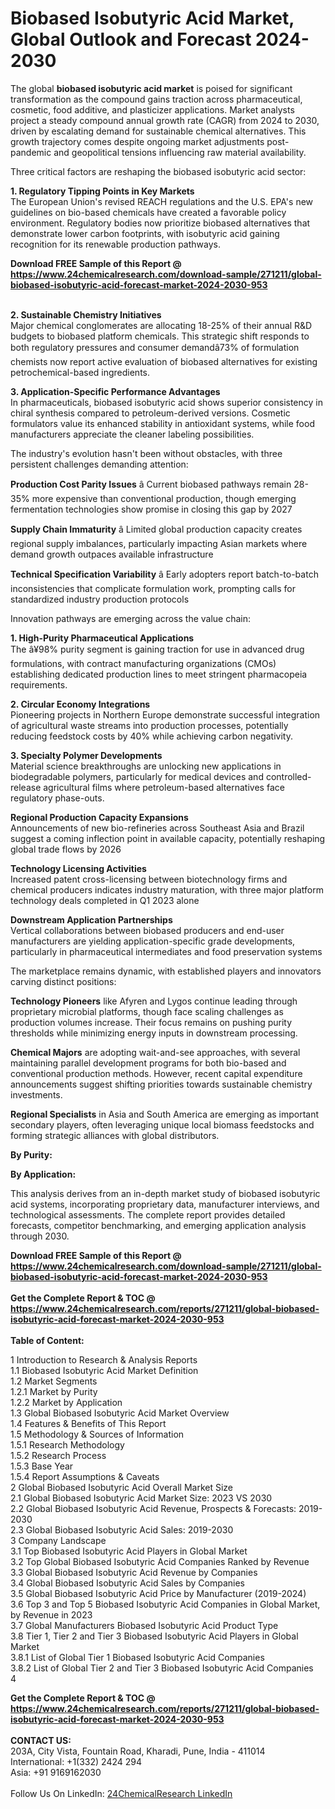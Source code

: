 <h1>Biobased Isobutyric Acid Market, Global Outlook and Forecast 2024-2030</h1><p>The global <strong>biobased isobutyric acid market</strong> is poised for significant transformation as the compound gains traction across pharmaceutical, cosmetic, food additive, and plasticizer applications. Market analysts project a steady compound annual growth rate (CAGR) from 2024 to 2030, driven by escalating demand for sustainable chemical alternatives. This growth trajectory comes despite ongoing market adjustments post-pandemic and geopolitical tensions influencing raw material availability.</p><p>Three critical factors are reshaping the biobased isobutyric acid sector:</p><p><strong>1. Regulatory Tipping Points in Key Markets</strong><br>
The European Union's revised REACH regulations and the U.S. EPA's new guidelines on bio-based chemicals have created a favorable policy environment. Regulatory bodies now prioritize biobased alternatives that demonstrate lower carbon footprints, with isobutyric acid gaining recognition for its renewable production pathways.</p><div><b>Download FREE Sample of this Report @ 
            <a href="https://www.24chemicalresearch.com/download-sample/271211/global-biobased-isobutyric-acid-forecast-market-2024-2030-953">
            https://www.24chemicalresearch.com/download-sample/271211/global-biobased-isobutyric-acid-forecast-market-2024-2030-953</a></b></div><br><p><strong>2. Sustainable Chemistry Initiatives</strong><br>
Major chemical conglomerates are allocating 18-25% of their annual R&amp;D budgets to biobased platform chemicals. This strategic shift responds to both regulatory pressures and consumer demandâ73% of formulation chemists now report active evaluation of biobased alternatives for existing petrochemical-based ingredients.</p><p><strong>3. Application-Specific Performance Advantages</strong><br>
In pharmaceuticals, biobased isobutyric acid shows superior consistency in chiral synthesis compared to petroleum-derived versions. Cosmetic formulators value its enhanced stability in antioxidant systems, while food manufacturers appreciate the cleaner labeling possibilities.</p><p>The industry's evolution hasn't been without obstacles, with three persistent challenges demanding attention:</p><p><strong>Production Cost Parity Issues</strong> â Current biobased pathways remain 28-35% more expensive than conventional production, though emerging fermentation technologies show promise in closing this gap by 2027</p><p><strong>Supply Chain Immaturity</strong> â Limited global production capacity creates regional supply imbalances, particularly impacting Asian markets where demand growth outpaces available infrastructure</p><p><strong>Technical Specification Variability</strong> â Early adopters report batch-to-batch inconsistencies that complicate formulation work, prompting calls for standardized industry production protocols</p><p>Innovation pathways are emerging across the value chain:</p><p><strong>1. High-Purity Pharmaceutical Applications</strong><br>
The â¥98% purity segment is gaining traction for use in advanced drug formulations, with contract manufacturing organizations (CMOs) establishing dedicated production lines to meet stringent pharmacopeia requirements.</p><p><strong>2. Circular Economy Integrations</strong><br>
Pioneering projects in Northern Europe demonstrate successful integration of agricultural waste streams into production processes, potentially reducing feedstock costs by 40% while achieving carbon negativity.</p><p><strong>3. Specialty Polymer Developments</strong><br>
Material science breakthroughs are unlocking new applications in biodegradable polymers, particularly for medical devices and controlled-release agricultural films where petroleum-based alternatives face regulatory phase-outs.</p><p><strong>Regional Production Capacity Expansions</strong><br>
    Announcements of new bio-refineries across Southeast Asia and Brazil suggest a coming inflection point in available capacity, potentially reshaping global trade flows by 2026</p><p><strong>Technology Licensing Activities</strong><br>
    Increased patent cross-licensing between biotechnology firms and chemical producers indicates industry maturation, with three major platform technology deals completed in Q1 2023 alone</p><p><strong>Downstream Application Partnerships</strong><br>
    Vertical collaborations between biobased producers and end-user manufacturers are yielding application-specific grade developments, particularly in pharmaceutical intermediates and food preservation systems</p><p>The marketplace remains dynamic, with established players and innovators carving distinct positions:</p><p><strong>Technology Pioneers</strong> like Afyren and Lygos continue leading through proprietary microbial platforms, though face scaling challenges as production volumes increase. Their focus remains on pushing purity thresholds while minimizing energy inputs in downstream processing.</p><p><strong>Chemical Majors</strong> are adopting wait-and-see approaches, with several maintaining parallel development programs for both bio-based and conventional production methods. However, recent capital expenditure announcements suggest shifting priorities towards sustainable chemistry investments.</p><p><strong>Regional Specialists</strong> in Asia and South America are emerging as important secondary players, often leveraging unique local biomass feedstocks and forming strategic alliances with global distributors.</p><p><strong>By Purity:</strong></p><p><strong>By Application:</strong></p><p>This analysis derives from an in-depth market study of biobased isobutyric acid systems, incorporating proprietary data, manufacturer interviews, and technological assessments. The complete report provides detailed forecasts, competitor benchmarking, and emerging application analysis through 2030.</p><div><b>Download FREE Sample of this Report @ 
            <a href="https://www.24chemicalresearch.com/download-sample/271211/global-biobased-isobutyric-acid-forecast-market-2024-2030-953">
            https://www.24chemicalresearch.com/download-sample/271211/global-biobased-isobutyric-acid-forecast-market-2024-2030-953</a></b></div><br><div><b>Get the Complete Report & TOC @ 
            <a href="https://www.24chemicalresearch.com/reports/271211/global-biobased-isobutyric-acid-forecast-market-2024-2030-953">
            https://www.24chemicalresearch.com/reports/271211/global-biobased-isobutyric-acid-forecast-market-2024-2030-953</a></b></div><br>
            <b>Table of Content:</b><p>1 Introduction to Research & Analysis Reports<br />
    1.1 Biobased Isobutyric Acid Market Definition<br />
    1.2 Market Segments<br />
        1.2.1 Market by Purity<br />
        1.2.2 Market by Application<br />
    1.3 Global Biobased Isobutyric Acid Market Overview<br />
    1.4 Features & Benefits of This Report<br />
    1.5 Methodology & Sources of Information<br />
        1.5.1 Research Methodology<br />
        1.5.2 Research Process<br />
        1.5.3 Base Year<br />
        1.5.4 Report Assumptions & Caveats<br />
2 Global Biobased Isobutyric Acid Overall Market Size<br />
    2.1 Global Biobased Isobutyric Acid Market Size: 2023 VS 2030<br />
    2.2 Global Biobased Isobutyric Acid Revenue, Prospects & Forecasts: 2019-2030<br />
    2.3 Global Biobased Isobutyric Acid Sales: 2019-2030<br />
3 Company Landscape<br />
    3.1 Top Biobased Isobutyric Acid Players in Global Market<br />
    3.2 Top Global Biobased Isobutyric Acid Companies Ranked by Revenue<br />
    3.3 Global Biobased Isobutyric Acid Revenue by Companies<br />
    3.4 Global Biobased Isobutyric Acid Sales by Companies<br />
    3.5 Global Biobased Isobutyric Acid Price by Manufacturer (2019-2024)<br />
    3.6 Top 3 and Top 5 Biobased Isobutyric Acid Companies in Global Market, by Revenue in 2023<br />
    3.7 Global Manufacturers Biobased Isobutyric Acid Product Type<br />
    3.8 Tier 1, Tier 2 and Tier 3 Biobased Isobutyric Acid Players in Global Market<br />
        3.8.1 List of Global Tier 1 Biobased Isobutyric Acid Companies<br />
        3.8.2 List of Global Tier 2 and Tier 3 Biobased Isobutyric Acid Companies<br />
4</p><div><b>Get the Complete Report & TOC @ 
            <a href="https://www.24chemicalresearch.com/reports/271211/global-biobased-isobutyric-acid-forecast-market-2024-2030-953">
            https://www.24chemicalresearch.com/reports/271211/global-biobased-isobutyric-acid-forecast-market-2024-2030-953</a></b></div><br><b>CONTACT US:</b><br>
            203A, City Vista, Fountain Road, Kharadi, Pune, India - 411014<br>
            International: +1(332) 2424 294<br>
            Asia: +91 9169162030 <br><br>
            Follow Us On LinkedIn: <a href="https://www.linkedin.com/company/24chemicalresearch/">24ChemicalResearch LinkedIn</a>